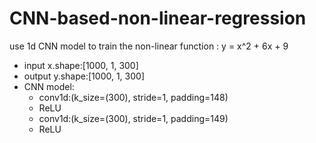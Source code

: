 # CNN-based-non-linear-regression

use 1d CNN model to train the non-linear function : y = x^2 + 6x + 9
- input x.shape:[1000, 1, 300]
- output y.shape:[1000, 1, 300]
- CNN model:
  - conv1d:(k_size=(300), stride=1, padding=148)
  - ReLU
  - conv1d:(k_size=(300), stride=1, padding=149)
  - ReLU

